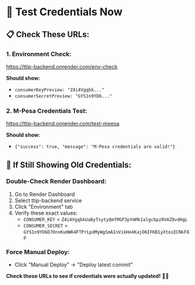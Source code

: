 # 🧪 Test Credentials Now

## 📋 **Check These URLs:**

### 1. **Environment Check:**
https://ttip-backend.onrender.com/env-check

**Should show:**
- `consumerKeyPreview: "Z4i4Vgqbk..."`
- `consumerSecretPreview: "GYS1n9YD6..."`

### 2. **M-Pesa Credentials Test:**
https://ttip-backend.onrender.com/test-mpesa

**Should show:**
- `{"success": true, "message": "M-Pesa credentials are valid!"}`

## 🔧 **If Still Showing Old Credentials:**

### **Double-Check Render Dashboard:**
1. Go to Render Dashboard
2. Select ttip-backend service
3. Click "Environment" tab
4. Verify these exact values:
   - `CONSUMER_KEY` = `Z4i4VgqbkUaByTsytyQmfMGP3pYmMk1algcbpzRVAZ0vdHgL`
   - `CONSUMER_SECRET` = `GYS1n9YD6D7OnnKuHWK4FTPrLpdMyWgSmAInVikHe4KajO6IFKB1yXtoiECNkF8p`

### **Force Manual Deploy:**
- Click "Manual Deploy" → "Deploy latest commit"

**Check these URLs to see if credentials were actually updated!** 🧪📱